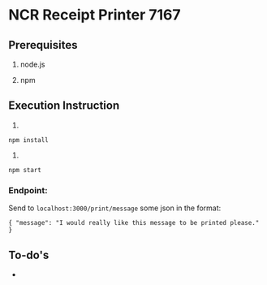 NCR Receipt Printer 7167
=======================

Prerequisites
-------------

1. node.js

2. npm

Execution Instruction
---------------------

1.
`npm install`

1.
`npm start`

### Endpoint:

Send to `localhost:3000/print/message` some json in the format:

```
{ "message": "I would really like this message to be printed please." }
```


To-do's
-------

* 